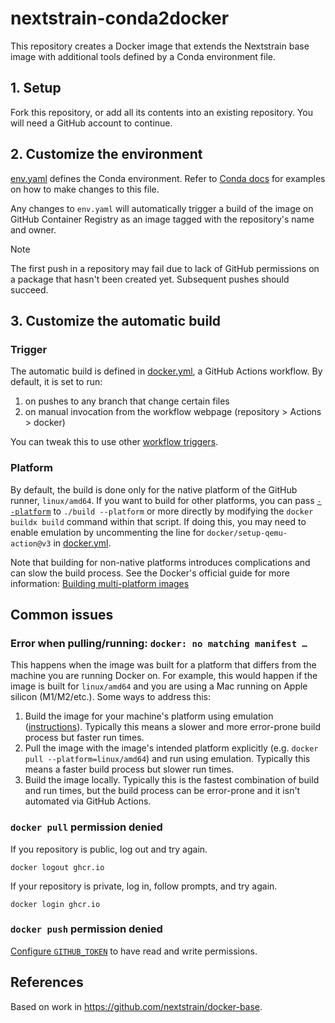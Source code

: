 # nextstrain-conda2docker

This repository creates a Docker image that extends the Nextstrain base image
with additional tools defined by a Conda environment file.

## 1. Setup

Fork this repository, or add all its contents into an existing repository. You
will need a GitHub account to continue.


## 2. Customize the environment

[env.yaml] defines the Conda environment. Refer to [Conda docs] for examples
on how to make changes to this file.

Any changes to `env.yaml` will automatically trigger a build of the image on
GitHub Container Registry as an image tagged with the repository's name and
owner.

> [!NOTE]
> The first push in a repository may fail due to lack of GitHub permissions on a
> package that hasn't been created yet. Subsequent pushes should succeed.

[env.yaml]: ./env.yaml
[Conda docs]: https://docs.conda.io/projects/conda/en/latest/user-guide/tasks/manage-environments.html#create-env-file-manually

## 3. Customize the automatic build

### Trigger

The automatic build is defined in [docker.yml], a GitHub Actions workflow. By
default, it is set to run:

1. on pushes to any branch that change certain files
2. on manual invocation from the workflow webpage (repository > Actions > docker)

You can tweak this to use other [workflow triggers].

[workflow triggers]: https://docs.github.com/en/actions/using-workflows/events-that-trigger-workflows

### Platform

By default, the build is done only for the native platform of the GitHub runner,
`linux/amd64`. If you want to build for other platforms, you can pass
[`--platform`] to `./build --platform` or more directly by modifying the `docker
buildx build` command within that script. If doing this, you may need to enable
emulation by uncommenting the line for `docker/setup-qemu-action@v3` in
[docker.yml].

Note that building for non-native platforms introduces complications and can
slow the build process. See the Docker's official guide for more information:
[Building multi-platform images]

[`--platform`]: https://docs.docker.com/reference/cli/docker/buildx/build/#platform
[Building multi-platform images]: https://docs.docker.com/build/building/multi-platform/#building-multi-platform-images

## Common issues

### Error when pulling/running: `docker: no matching manifest …`

This happens when the image was built for a platform that differs from the
machine you are running Docker on. For example, this would happen if the image
is built for `linux/amd64` and you are using a Mac running on Apple silicon
(M1/M2/etc.). Some ways to address this:

1. Build the image for your machine's platform using emulation ([instructions]).
   Typically this means a slower and more error-prone build process but faster
   run times.
2. Pull the image with the image's intended platform explicitly (e.g. `docker
   pull --platform=linux/amd64`) and run using emulation. Typically this means a
   faster build process but slower run times.
3. Build the image locally. Typically this is the fastest combination of build
   and run times, but the build process can be error-prone and it isn't
   automated via GitHub Actions.

[instructions]: #platform

### `docker pull` permission denied

If you repository is public, log out and try again.

    docker logout ghcr.io

If your repository is private, log in, follow prompts, and try again.

    docker login ghcr.io

### `docker push` permission denied

[Configure `GITHUB_TOKEN`](https://docs.github.com/en/repositories/managing-your-repositorys-settings-and-features/enabling-features-for-your-repository/managing-github-actions-settings-for-a-repository#configuring-the-default-github_token-permissions) to have read and write permissions.

## References

Based on work in https://github.com/nextstrain/docker-base.

<!-- global references -->

[docker.yml]: ./.github/workflows/docker.yml
